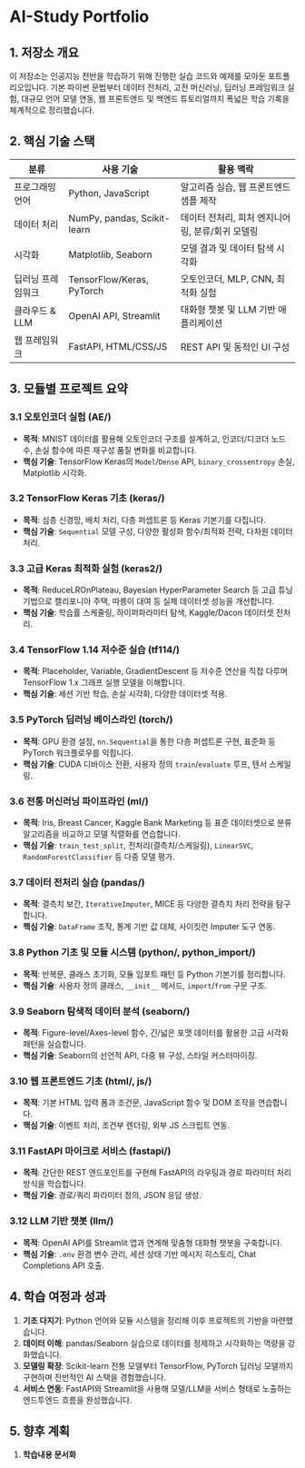 # AI-Study Portfolio

## 1. 저장소 개요
이 저장소는 인공지능 전반을 학습하기 위해 진행한 실습 코드와 예제를 모아둔 포트폴리오입니다. 기본 파이썬 문법부터 데이터 전처리, 고전 머신러닝, 딥러닝 프레임워크 실험, 대규모 언어 모델 연동, 웹 프론트엔드 및 백엔드 튜토리얼까지 폭넓은 학습 기록을 체계적으로 정리했습니다.

## 2. 핵심 기술 스택
| 분류 | 사용 기술 | 활용 맥락 |
| --- | --- | --- |
| 프로그래밍 언어 | Python, JavaScript | 알고리즘 실습, 웹 프론트엔드 샘플 제작 |
| 데이터 처리 | NumPy, pandas, Scikit-learn | 데이터 전처리, 피처 엔지니어링, 분류/회귀 모델링 |
| 시각화 | Matplotlib, Seaborn | 모델 결과 및 데이터 탐색 시각화 |
| 딥러닝 프레임워크 | TensorFlow/Keras, PyTorch | 오토인코더, MLP, CNN, 최적화 실험 |
| 클라우드 & LLM | OpenAI API, Streamlit | 대화형 챗봇 및 LLM 기반 애플리케이션 |
| 웹 프레임워크 | FastAPI, HTML/CSS/JS | REST API 및 동적인 UI 구성 |

## 3. 모듈별 프로젝트 요약
### 3.1 오토인코더 실험 (AE/)
- **목적**: MNIST 데이터를 활용해 오토인코더 구조를 설계하고, 인코더/디코더 노드 수, 손실 함수에 따른 재구성 품질 변화를 비교합니다.
- **핵심 기술**: TensorFlow Keras의 `Model`/`Dense` API, `binary_crossentropy` 손실, Matplotlib 시각화.

### 3.2 TensorFlow Keras 기초 (keras/)
- **목적**: 심층 신경망, 배치 처리, 다층 퍼셉트론 등 Keras 기본기를 다집니다.
- **핵심 기술**: `Sequential` 모델 구성, 다양한 활성화 함수/최적화 전략, 다차원 데이터 처리.

### 3.3 고급 Keras 최적화 실험 (keras2/)
- **목적**: ReduceLROnPlateau, Bayesian HyperParameter Search 등 고급 튜닝 기법으로 캘리포니아 주택, 따릉이 대여 등 실제 데이터셋 성능을 개선합니다.
- **핵심 기술**: 학습률 스케줄링, 하이퍼파라미터 탐색, Kaggle/Dacon 데이터셋 전처리.

### 3.4 TensorFlow 1.14 저수준 실습 (tf114/)
- **목적**: Placeholder, Variable, GradientDescent 등 저수준 연산을 직접 다루며 TensorFlow 1.x 그래프 실행 모델을 이해합니다.
- **핵심 기술**: 세션 기반 학습, 손실 시각화, 다양한 데이터셋 적용.

### 3.5 PyTorch 딥러닝 베이스라인 (torch/)
- **목적**: GPU 환경 설정, `nn.Sequential`을 통한 다층 퍼셉트론 구현, 표준화 등 PyTorch 워크플로우를 익힙니다.
- **핵심 기술**: CUDA 디바이스 전환, 사용자 정의 `train`/`evaluate` 루프, 텐서 스케일링.

### 3.6 전통 머신러닝 파이프라인 (ml/)
- **목적**: Iris, Breast Cancer, Kaggle Bank Marketing 등 표준 데이터셋으로 분류 알고리즘을 비교하고 모델 직렬화를 연습합니다.
- **핵심 기술**: `train_test_split`, 전처리(결측치/스케일링), `LinearSVC`, `RandomForestClassifier` 등 다중 모델 평가.

### 3.7 데이터 전처리 실습 (pandas/)
- **목적**: 결측치 보간, `IterativeImputer`, MICE 등 다양한 결측치 처리 전략을 탐구합니다.
- **핵심 기술**: `DataFrame` 조작, 통계 기반 값 대체, 사이킷런 Imputer 도구 연동.

### 3.8 Python 기초 및 모듈 시스템 (python/, python_import/)
- **목적**: 반복문, 클래스 초기화, 모듈 임포트 패턴 등 Python 기본기를 정리합니다.
- **핵심 기술**: 사용자 정의 클래스, `__init__` 메서드, `import`/`from` 구문 구조.

### 3.9 Seaborn 탐색적 데이터 분석 (seaborn/)
- **목적**: Figure-level/Axes-level 함수, 긴/넓은 포맷 데이터를 활용한 고급 시각화 패턴을 실습합니다.
- **핵심 기술**: Seaborn의 선언적 API, 다중 뷰 구성, 스타일 커스터마이징.

### 3.10 웹 프론트엔드 기초 (html/, js/)
- **목적**: 기본 HTML 입력 폼과 조건문, JavaScript 함수 및 DOM 조작을 연습합니다.
- **핵심 기술**: 이벤트 처리, 조건부 렌더링, 외부 JS 스크립트 연동.

### 3.11 FastAPI 마이크로 서비스 (fastapi/)
- **목적**: 간단한 REST 엔드포인트를 구현해 FastAPI의 라우팅과 경로 파라미터 처리 방식을 학습합니다.
- **핵심 기술**: 경로/쿼리 파라미터 정의, JSON 응답 생성.

### 3.12 LLM 기반 챗봇 (llm/)
- **목적**: OpenAI API를 Streamlit 앱과 연계해 맞춤형 대화형 챗봇을 구축합니다.
- **핵심 기술**: `.env` 환경 변수 관리, 세션 상태 기반 메시지 히스토리, Chat Completions API 호출.

## 4. 학습 여정과 성과
1. **기초 다지기**: Python 언어와 모듈 시스템을 정리해 이후 프로젝트의 기반을 마련했습니다.
2. **데이터 이해**: pandas/Seaborn 실습으로 데이터를 정제하고 시각화하는 역량을 강화했습니다.
3. **모델링 확장**: Scikit-learn 전통 모델부터 TensorFlow, PyTorch 딥러닝 모델까지 구현하며 전반적인 AI 스택을 경험했습니다.
4. **서비스 연동**: FastAPI와 Streamlit을 사용해 모델/LLM을 서비스 형태로 노출하는 엔드투엔드 흐름을 완성했습니다.

## 5. 향후 계획
1. **학습내용 문서화**
